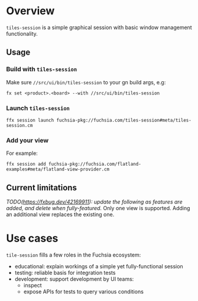 # Overview

`tiles-session` is a simple graphical session with basic window management functionality.

## Usage

### Build with `tiles-session`

Make sure `//src/ui/bin/tiles-session` to your gn build args, e.g:

```
fx set <product>.<board> --with //src/ui/bin/tiles-session
```

### Launch `tiles-session`

```
ffx session launch fuchsia-pkg://fuchsia.com/tiles-session#meta/tiles-session.cm
```

### Add your view

For example:
```
ffx session add fuchsia-pkg://fuchsia.com/flatland-examples#meta/flatland-view-provider.cm
```

## Current limitations
*TODO(https://fxbug.dev/42169911): update the following as features are added, and delete when fully-featured.*
Only one view is supported. Adding an additional view replaces the existing one.

# Use cases

`tile-session` fills a few roles in the Fuchsia ecosystem:

- educational: explain workings of a simple yet fully-functional session
- testing: reliable basis for integration tests
- development: support development by UI teams:
  - inspect
  - expose APIs for tests to query various conditions
